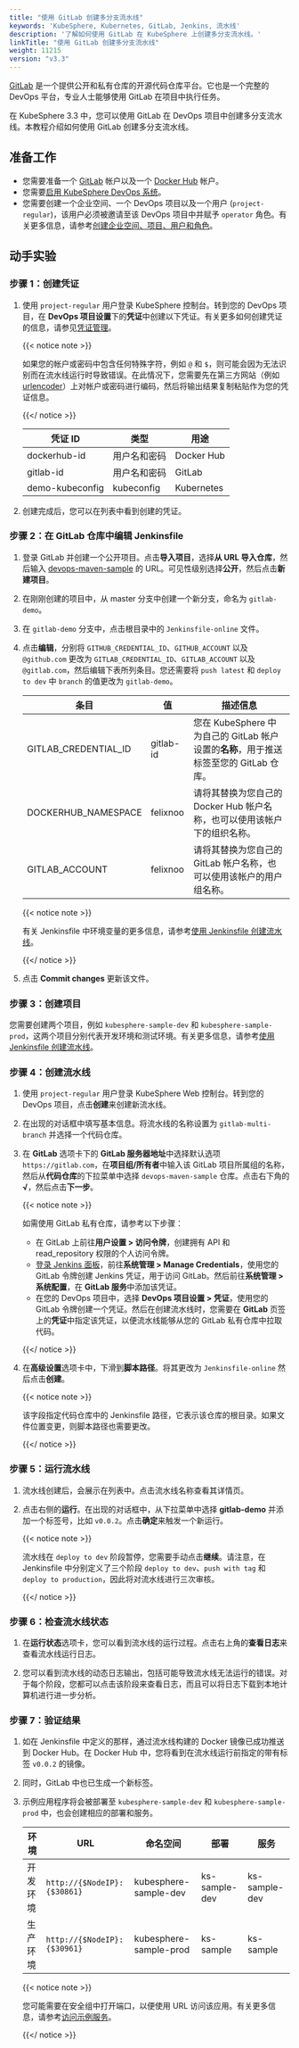 ```yaml
---
title: "使用 GitLab 创建多分支流水线"
keywords: 'KubeSphere, Kubernetes, GitLab, Jenkins, 流水线'
description: '了解如何使用 GitLab 在 KubeSphere 上创建多分支流水线。'
linkTitle: "使用 GitLab 创建多分支流水线"
weight: 11215
version: "v3.3"
---
```


[GitLab](https://about.gitlab.com/) 是一个提供公开和私有仓库的开源代码仓库平台。它也是一个完整的 DevOps 平台，专业人士能够使用 GitLab 在项目中执行任务。

在 KubeSphere 3.3 中，您可以使用 GitLab 在 DevOps 项目中创建多分支流水线。本教程介绍如何使用 GitLab 创建多分支流水线。

## 准备工作

- 您需要准备一个 [GitLab](https://gitlab.com/users/sign_in) 帐户以及一个 [Docker Hub](https://hub.docker.com/) 帐户。
- 您需要[启用 KubeSphere DevOps 系统](../../../../pluggable-components/devops/)。
- 您需要创建一个企业空间、一个 DevOps 项目以及一个用户 (`project-regular`)，该用户必须被邀请至该 DevOps 项目中并赋予 `operator` 角色。有关更多信息，请参考[创建企业空间、项目、用户和角色](../../../../quick-start/create-workspace-and-project/)。

## 动手实验

### 步骤 1：创建凭证

1. 使用 `project-regular` 用户登录 KubeSphere 控制台。转到您的 DevOps 项目，在 **DevOps 项目设置**下的**凭证**中创建以下凭证。有关更多如何创建凭证的信息，请参见[凭证管理](../../../../devops-user-guide/how-to-use/devops-settings/credential-management/)。

   {{< notice note >}}

   如果您的帐户或密码中包含任何特殊字符，例如 `@` 和 `$`，则可能会因为无法识别而在流水线运行时导致错误。在此情况下，您需要先在第三方网站（例如 [urlencoder](https://www.urlencoder.org/)）上对帐户或密码进行编码，然后将输出结果复制粘贴作为您的凭证信息。

   {{</ notice >}} 

   | 凭证 ID         | 类型       | 用途       |
   | --------------- | ---------- | ---------- |
   | dockerhub-id    | 用户名和密码 | Docker Hub |
   | gitlab-id       | 用户名和密码 | GitLab     |
   | demo-kubeconfig | kubeconfig | Kubernetes |

2. 创建完成后，您可以在列表中看到创建的凭证。

### 步骤 2：在 GitLab 仓库中编辑 Jenkinsfile

1. 登录 GitLab 并创建一个公开项目。点击**导入项目**，选择**从 URL 导入仓库**，然后输入 [devops-maven-sample](https://github.com/kubesphere/devops-maven-sample) 的 URL。可见性级别选择**公开**，然后点击**新建项目**。

2. 在刚刚创建的项目中，从 master 分支中创建一个新分支，命名为 `gitlab-demo`。

3. 在 `gitlab-demo` 分支中，点击根目录中的 `Jenkinsfile-online` 文件。

4. 点击**编辑**，分别将 `GITHUB_CREDENTIAL_ID`、`GITHUB_ACCOUNT` 以及 `@github.com` 更改为 `GITLAB_CREDENTIAL_ID`、`GITLAB_ACCOUNT` 以及 `@gitlab.com`，然后编辑下表所列条目。您还需要将 `push latest` 和 `deploy to dev` 中 `branch` 的值更改为 `gitlab-demo`。

   | 条目                 | 值        | 描述信息                                                     |
   | -------------------- | --------- | ------------------------------------------------------------ |
   | GITLAB_CREDENTIAL_ID | gitlab-id | 您在 KubeSphere 中为自己的 GitLab 帐户设置的**名称**，用于推送标签至您的 GitLab 仓库。 |
   | DOCKERHUB_NAMESPACE  | felixnoo  | 请将其替换为您自己的 Docker Hub 帐户名称，也可以使用该帐户下的组织名称。 |
   | GITLAB_ACCOUNT       | felixnoo  | 请将其替换为您自己的 GitLab 帐户名称，也可以使用该帐户的用户组名称。 |

   {{< notice note >}}

   有关 Jenkinsfile 中环境变量的更多信息，请参考[使用 Jenkinsfile 创建流水线](../create-a-pipeline-using-jenkinsfile/#步骤-2在-github-仓库中修改-jenkinsfile)。

   {{</ notice >}}

5. 点击 **Commit changes** 更新该文件。

### 步骤 3：创建项目

您需要创建两个项目，例如 `kubesphere-sample-dev` 和 `kubesphere-sample-prod`，这两个项目分别代表开发环境和测试环境。有关更多信息，请参考[使用 Jenkinsfile 创建流水线](../create-a-pipeline-using-jenkinsfile/#步骤-3创建项目)。

### 步骤 4：创建流水线

1. 使用 `project-regular` 用户登录 KubeSphere Web 控制台。转到您的 DevOps 项目，点击**创建**来创建新流水线。

2. 在出现的对话框中填写基本信息。将流水线的名称设置为 `gitlab-multi-branch` 并选择一个代码仓库。

3. 在 **GitLab** 选项卡下的 **GitLab 服务器地址**中选择默认选项 `https://gitlab.com`，在**项目组/所有者**中输入该 GitLab 项目所属组的名称，然后从**代码仓库**的下拉菜单中选择 `devops-maven-sample` 仓库。点击右下角的 **√**，然后点击**下一步**。

   {{< notice note >}}

   如需使用 GitLab 私有仓库，请参考以下步骤：

   - 在 GitLab 上前往**用户设置 > 访问令牌**，创建拥有 API 和 read_repository 权限的个人访问令牌。
   - [登录 Jenkins 面板](../../../how-to-integrate/sonarqube/#步骤-5将-sonarqube-服务器添加至-jenkins)，前往**系统管理 > Manage Credentials**，使用您的 GitLab 令牌创建 Jenkins 凭证，用于访问 GitLab。然后前往**系统管理 > 系统配置**，在 **GitLab 服务**中添加该凭证。
   - 在您的 DevOps 项目中，选择 **DevOps 项目设置 > 凭证**，使用您的 GitLab 令牌创建一个凭证。然后在创建流水线时，您需要在 **GitLab** 页签上的**凭证**中指定该凭证，以便流水线能够从您的 GitLab 私有仓库中拉取代码。

   {{</ notice >}}

4. 在**高级设置**选项卡中，下滑到**脚本路径**。将其更改为 `Jenkinsfile-online` 然后点击**创建**。

   {{< notice note >}}

   该字段指定代码仓库中的 Jenkinsfile 路径，它表示该仓库的根目录。如果文件位置变更，则脚本路径也需要更改。

   {{</ notice >}}

### 步骤 5：运行流水线

1. 流水线创建后，会展示在列表中。点击流水线名称查看其详情页。

2. 点击右侧的**运行**。在出现的对话框中，从下拉菜单中选择 **gitlab-demo** 并添加一个标签号，比如 `v0.0.2`。点击**确定**来触发一个新运行。

   {{< notice note >}}

   流水线在 `deploy to dev` 阶段暂停，您需要手动点击**继续**。请注意，在 Jenkinsfile 中分别定义了三个阶段 `deploy to dev`、`push with tag` 和 `deploy to production`，因此将对流水线进行三次审核。

   {{</ notice >}}

### 步骤 6：检查流水线状态

1. 在**运行状态**选项卡，您可以看到流水线的运行过程。点击右上角的**查看日志**来查看流水线运行日志。

2. 您可以看到流水线的动态日志输出，包括可能导致流水线无法运行的错误。对于每个阶段，您都可以点击该阶段来查看日志，而且可以将日志下载到本地计算机进行进一步分析。

### 步骤 7：验证结果

1. 如在 Jenkinsfile 中定义的那样，通过流水线构建的 Docker 镜像已成功推送到 Docker Hub。在 Docker Hub 中，您将看到在流水线运行前指定的带有标签 `v0.0.2` 的镜像。

2. 同时，GitLab 中也已生成一个新标签。

3. 示例应用程序将会被部署至 `kubesphere-sample-dev` 和 `kubesphere-sample-prod` 中，也会创建相应的部署和服务。

   | 环境     | URL                         | 命名空间               | 部署          | 服务          |
   | -------- | --------------------------- | ---------------------- | ------------- | ------------- |
   | 开发环境 | `http://{$NodeIP}:{$30861}` | kubesphere-sample-dev  | ks-sample-dev | ks-sample-dev |
   | 生产环境 | `http://{$NodeIP}:{$30961}` | kubesphere-sample-prod | ks-sample     | ks-sample     |

   {{< notice note >}}

   您可能需要在安全组中打开端口，以便使用 URL 访问该应用。有关更多信息，请参考[访问示例服务](../create-a-pipeline-using-jenkinsfile/#步骤-8访问示例服务)。

   {{</ notice >}}

